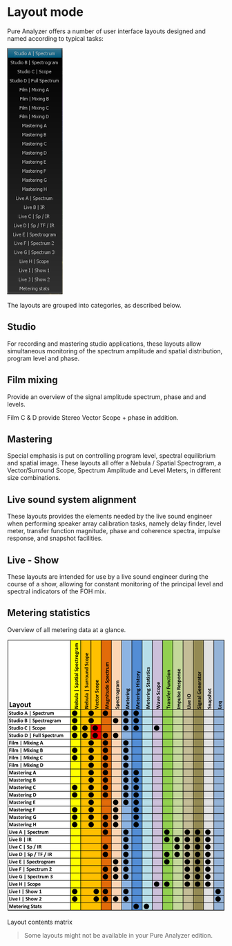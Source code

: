 # Layout mode
Pure Analyzer offers a number of user interface layouts designed and named according to typical
tasks:

![](../../include/Global-Presets.png)

The layouts are grouped into categories, as described below.

## Studio
For recording and
mastering studio applications, these layouts allow simultaneous monitoring of the spectrum amplitude and
spatial distribution, program level and phase.

## Film mixing
Provide an overview of the
signal amplitude spectrum, phase and and levels.

Film C &amp; D provide Stereo Vector Scope + phase in addition.

## Mastering

Special emphasis is put on controlling program level, spectral equilibrium and spatial image. These layouts all
offer a Nebula / Spatial Spectrogram, a Vector/Surround Scope, Spectrum Amplitude and <link
type="document" target="Level">Level</link> Meters, in different size combinations.

## Live sound system alignment
These layouts provides the elements needed by the live sound engineer when performing speaker array
calibration tasks, namely delay finder, level meter, transfer function magnitude, phase and coherence
spectra, impulse response, and snapshot facilities.

## Live - Show
These layouts are intended for use by a live sound engineer during the course of a show, allowing for constant 
monitoring of the principal level and spectral indicators of the FOH mix.

## Metering statistics
<link type="document" target="Overview">Overview</link>
of all metering data at a glance.

![](../../include/Layout-Feature-Matrix-export.png)

Layout contents matrix

> Some layouts might not be available in your Pure Analyzer edition.
